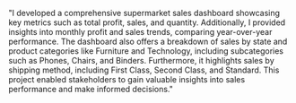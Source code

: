 "I developed a comprehensive supermarket sales dashboard showcasing key metrics such as total profit, sales, and quantity. Additionally, I provided insights into monthly profit and sales trends, comparing year-over-year performance. The dashboard also offers a breakdown of sales by state and product categories like Furniture and Technology, including subcategories such as Phones, Chairs, and Binders. Furthermore, it highlights sales by shipping method, including First Class, Second Class, and Standard. This project enabled stakeholders to gain valuable insights into sales performance and make informed decisions."
